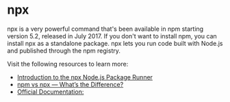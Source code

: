 # npx

npx is a very powerful command that's been available in npm starting version 5.2, released in July 2017. If you don't want to install npm, you can install npx as a standalone package. npx lets you run code built with Node.js and published through the npm registry.

Visit the following resources to learn more:

- [Introduction to the npx Node.js Package Runner](https://medium.com/@maybekatz/introducing-npx-an-npm-package-runner-55f7d4bd282b)
- [npm vs npx — What’s the Difference?](https://www.freecodecamp.org/news/npm-vs-npx-whats-the-difference/)
- [Official Documentation:](https://docs.npmjs.com/cli/v7/commands/npx/)
